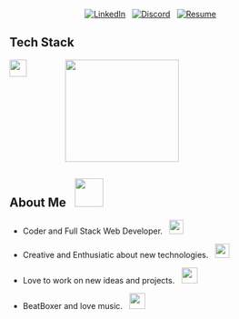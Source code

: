 <div align="center">
  
[![LinkedIn](https://img.shields.io/badge/linkedin-%230077B5.svg?style=for-the-badge&logo=linkedin&logoColor=white)](https://www.linkedin.com/in/siddhant-totade-0969351b8/) &nbsp; [![Discord](https://img.shields.io/badge/Discord-5865F2?style=for-the-badge&logo=discord&logoColor=white)](https://discord.com/users/455511818190979072) &nbsp; [![Resume](https://img.shields.io/badge/Resume-0170FE?style=for-the-badge&logo=googledocs&logoColor=white)](https://drive.google.com/file/d/1K_SJM4sxcho48sXBXu7quB39KDwUjrq6/view?usp=sharing) &nbsp; 
</div>

## Tech Stack
<div style="display: flex; gap: 20px;" align="center">
    <img align="center" src="https://skillicons.dev/icons?i=cpp,python,html,css,js,react,redux,materialui,tailwindcss,django,sqlite,postgresql,mysql,heroku,netlify" height="30"/>
    &nbsp;
    &nbsp;
    &nbsp;
    &nbsp;
    <img align="center" src="https://user-images.githubusercontent.com/74038190/271839856-3b4607a1-1cc6-41f1-926f-892ae880e7a5.gif" width="200" height="180">
</div>

## About Me &nbsp; <img src="https://user-images.githubusercontent.com/80762775/188285964-2e1367a0-36eb-468a-8687-46e9e2a00d14.png" height="50">

* Coder and Full Stack Web Developer. &nbsp; <img src="https://user-images.githubusercontent.com/80762775/188285271-b8210d6f-5b66-45a8-9290-14d091d8180c.png" height="25">

* Creative and Enthusiatic about new technologies. &nbsp; <img src="https://user-images.githubusercontent.com/80762775/188285572-ecac154d-1320-46b4-ae30-6661f8094926.png" height="25">

* Love to work on new ideas and projects. &nbsp; <img src="https://user-images.githubusercontent.com/80762775/188285663-929ad4d1-6dc3-44d5-b157-da2b7339750c.png" height="28">

* BeatBoxer and love music. &nbsp; <img src="https://user-images.githubusercontent.com/80762775/188285849-4932ae19-731d-4f40-ad7b-28d5879f790a.png" height="28">

